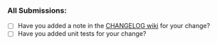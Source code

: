### All Submissions:

* [ ] Have you added a note in the [CHANGELOG wiki](https://github.com/project-ncl/repour/wiki/Changelog) for your change?
* [ ] Have you added unit tests for your change?
